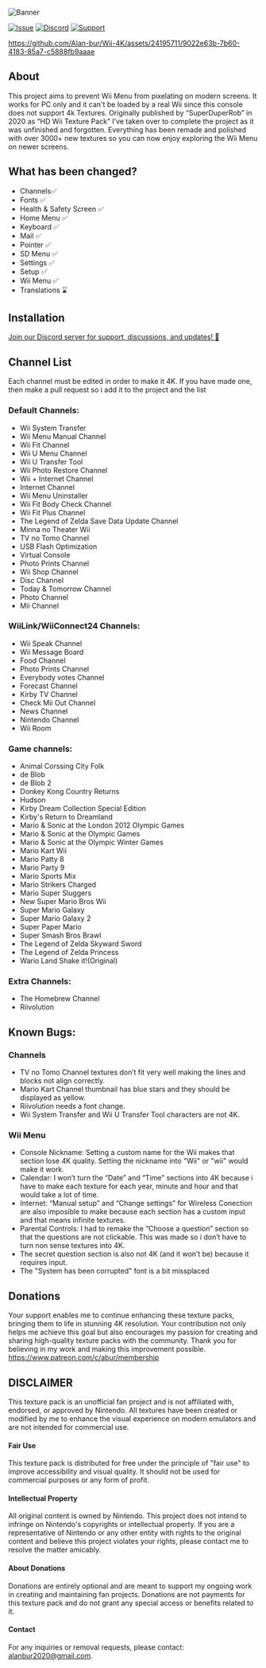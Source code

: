 ![Banner](https://github.com/user-attachments/assets/8d97a02c-f609-457c-aa7b-4ef1a47a042f)

[![Issue](https://github.com/user-attachments/assets/d03bf48d-bb9f-41e2-bd3a-4160f81f8774)](https://github.com/Alan-bur/WM4K/issues/new)
[![Discord](https://github.com/user-attachments/assets/69ab43d1-1a1e-4df9-97e0-7e65615aa113)](https://discord.gg/6sCNcn3FjV)
[![Support](https://github.com/user-attachments/assets/dc970883-2c87-45a5-9628-eef84168d424)](https://patreon.com/abur?utm_medium=unknown&utm_source=join_link&utm_campaign=creatorshare_creator&utm_content=copyLink)


https://github.com/Alan-bur/Wii-4K/assets/24195711/9022e63b-7b60-4183-85a7-c5888fb9aaae

## About
This project aims to prevent Wii Menu from pixelating on modern screens. It works for PC only and it can't be loaded by a real Wii since this console does not support 4k Textures. Originally published by “SuperDuperRob” in 2020 as “HD Wii Texture Pack” I’ve taken over to complete the project as it was unfinished and forgotten. Everything has been remade and polished with over 3000+ new textures so you can now enjoy exploring the Wii Menu on newer screens.

## What has been changed?
- Channels✅
- Fonts ✅
- Health & Safety Screen ✅
- Home Menu ✅
- Keyboard ✅
- Mail ✅
- Pointer ✅
- SD Menu ✅
- Settings ✅
- Setup ✅
- Wii Menu ✅
- Translations ⌛


## Installation
[Join our Discord server for support, discussions, and updates! 🚀](https://discord.gg/6sCNcn3FjV)

## Channel List
Each channel must be edited in order to make it 4K. If you have made one, then make a pull request so i add it to the project and the list<br>

### Default Channels:
- Wii System Transfer
- Wii Menu Manual Channel
- Wii Fit Channel
- Wii U Menu Channel
- Wii U Transfer Tool
- Wii Photo Restore Channel
- Wii + Internet Channel
- Internet Channel
- Wii Menu Uninstaller
- Wii Fit Body Check Channel
- Wii Fit Plus Channel
- The Legend of Zelda Save Data Update Channel
- Minna no Theater Wii
- TV no Tomo Channel
- USB Flash Optimization
- Virtual Console
- Photo Prints Channel
- Wii Shop Channel
- Disc Channel
- Today & Tomorrow Channel
- Photo Channel
- Mii Channel

### WiiLink/WiiConnect24 Channels:
- Wii Speak Channel
- Wii Message Board
- Food Channel
- Photo Prints Channel
- Everybody votes Channel
- Forecast Channel
- Kirby TV Channel
- Check Mii Out Channel
- News Channel
- Nintendo Channel
- Wii Room

### Game channels:
- Animal Corssing City Folk
- de Blob
- de Blob 2</li>
- Donkey Kong Country Returns
- Hudson
- Kirby Dream Collection Special Edition
- Kirby's Return to Dreamland
- Mario & Sonic at the London 2012 Olympic Games
- Mario & Sonic at the Olympic Games
- Mario & Sonic at the Olympic Winter Games
- Mario Kart Wii
- Mario Patty 8
- Mario Party 9
- Mario Sports Mix
- Mario Strikers Charged
- Mario Super Sluggers
- New Super Mario Bros Wii
- Super Mario Galaxy
- Super Mario Galaxy 2
- Super Paper Mario
- Super Smash Bros Brawl
- The Legend of Zelda Skyward Sword
- The Legend of Zelda Princess
- Wario Land Shake it!(Original)

### Extra Channels:
- The Homebrew Channel
- Riivolution

## Known Bugs:

### Channels
- TV no Tomo Channel textures don’t fit very well making the lines and blocks not align correctly.
- Mario Kart Channel thumbnail has blue stars and they should be displayed as yellow.
- Riivolution needs a font change.
- Wii System Transfer and Wii U Transfer Tool characters are not 4K.

### Wii Menu
- Console Nickname: Setting a custom name for the Wii makes that section lose 4K quality. Setting the nickname into "Wii" or "wii" would make it work.
- Calendar: I won’t turn the “Date” and “Time” sections into 4K because i have to make each texture for each year, minute and hour and that would take a lot of time.
- Internet: “Manual setup” and “Change settings” for Wireless Conection are also imposible to make because each section has a custom input and that means infinite textures.
- Parental Controls: I had to remake the “Choose a question” section so that the questions are not clickable. This was made so i don’t have to turn non sense textures into 4K.
- The secret question section is also not 4K (and it won’t be) because it requires input.
- The "System has been corrupted" font is a bit missplaced

## Donations
Your support enables me to continue enhancing these texture packs, bringing them to life in stunning 4K resolution. Your contribution not only helps me achieve this goal but also encourages my passion for creating and sharing high-quality texture packs with the community. Thank you for believing in my work and making this improvement possible.
https://www.patreon.com/c/abur/membership

## DISCLAIMER
This texture pack is an unofficial fan project and is not affiliated with, endorsed, or approved by Nintendo. All textures have been created or modified by me to enhance the visual experience on modern emulators and are not intended for commercial use.

#### Fair Use
This texture pack is distributed for free under the principle of "fair use" to improve accessibility and visual quality. It should not be used for commercial purposes or any form of profit.

#### Intellectual Property
All original content is owned by Nintendo. This project does not intend to infringe on Nintendo's copyrights or intellectual property. If you are a representative of Nintendo or any other entity with rights to the original content and believe this project violates your rights, please contact me to resolve the matter amicably.

#### About Donations
Donations are entirely optional and are meant to support my ongoing work in creating and maintaining fan projects. Donations are not payments for this texture pack and do not grant any special access or benefits related to it.

#### Contact
For any inquiries or removal requests, please contact: alanbur2020@gmail.com.


